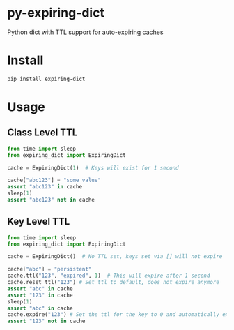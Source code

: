 # py-expiring-dict
Python dict with TTL support for auto-expiring caches


# Install
```bash
pip install expiring-dict
```

# Usage
## Class Level TTL
```python
from time import sleep
from expiring_dict import ExpiringDict

cache = ExpiringDict(1)  # Keys will exist for 1 second

cache["abc123"] = "some value"
assert "abc123" in cache
sleep(1)
assert "abc123" not in cache
```

## Key Level TTL
```python
from time import sleep
from expiring_dict import ExpiringDict

cache = ExpiringDict()  # No TTL set, keys set via [] will not expire

cache["abc"] = "persistent"
cache.ttl("123", "expired", 1)  # This will expire after 1 second
cache.reset_ttl("123") # Set ttl to default, does not expire anymore
assert "abc" in cache
assert "123" in cache
sleep(1)
assert "abc" in cache
cache.expire("123") # Set the ttl for the key to 0 and automatically expire now 
assert "123" not in cache
```
